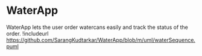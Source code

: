 # WaterApp
WaterApp lets the user order watercans easily and track the status of the order.
!includeurl https://github.com/SarangKudtarkar/WaterApp/blob/m/uml/waterSequence.puml
